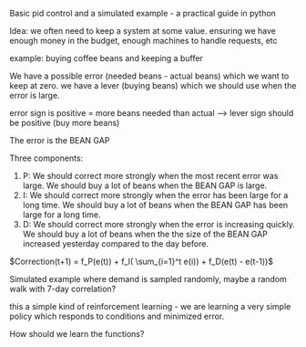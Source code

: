 Basic pid control and a simulated example - a practical guide in python

Idea: we often need to keep a system at some value. ensuring we have enough money in the budget, enough machines to handle requests, etc

example: buying coffee beans and keeping a buffer

We have a possible error (needed beans - actual beans) which we want to keep at zero. we have a lever (buying beans) which we should use when the error is large.

error sign is positive = more beans needed than actual --> lever sign should be positive (buy more beans)

The error is the BEAN GAP

Three components:

1. P: We should correct more strongly when the most recent error was large. We should buy a lot of beans when the BEAN GAP is large. 
2. I: We should correct more strongly when the error has been large for a long time. We should buy a lot of beans when the BEAN GAP has been large for a long time.
3. D: We should correct more strongly when the error is increasing quickly. We should buy a lot of beans when the the size of the BEAN GAP increased yesterday compared to the day before.

$Correction(t+1) = f_P(e(t)) + f_I( \sum_{i=1}^t e(i)) + f_D(e(t) - e(t-1))$

Simulated example where demand is sampled randomly, maybe a random walk with 7-day correlation?

this a simple kind of reinforcement learning - we are learning a very simple policy which responds to conditions and minimized error.

How should we learn the functions?
